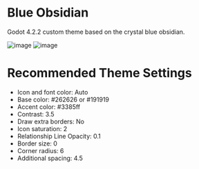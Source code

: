 # Blue Obsidian
 Godot 4.2.2 custom theme based on the crystal blue obsidian.

![image](https://github.com/user-attachments/assets/645e3030-478c-4fdb-824e-75b1169a254a)
![image](https://github.com/user-attachments/assets/184fc523-31db-4674-9684-b9fdf611e170)

# Recommended Theme Settings
- Icon and font color: Auto
- Base color: #262626 or #191919
- Accent color: #3385ff
- Contrast: 3.5
- Draw extra borders: No
- Icon saturation: 2
- Relationship Line Opacity: 0.1
- Border size: 0
- Corner radius: 6
- Additional spacing: 4.5
